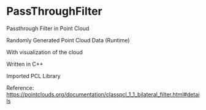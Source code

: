 # PassThroughFilter
Passthrough Filter in Point Cloud

Randomly Generated Point Cloud Data (Runtime)

With visualization of the cloud 

Written in C++

Imported PCL Library

Reference: https://pointclouds.org/documentation/classpcl_1_1_bilateral_filter.html#details
